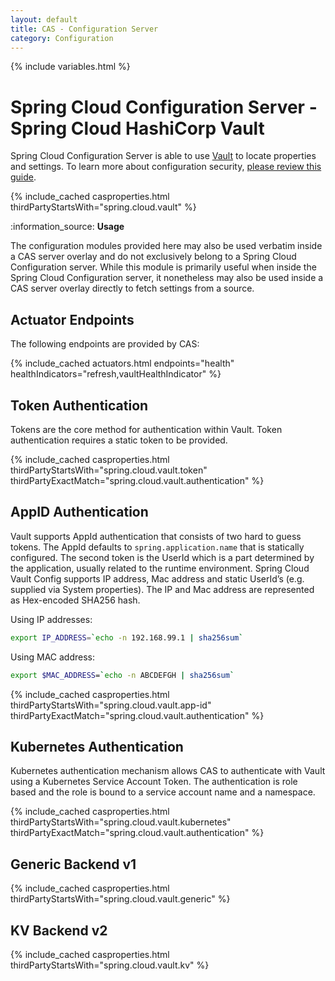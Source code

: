 ```yaml
---
layout: default
title: CAS - Configuration Server
category: Configuration
---
```


{% include variables.html %}

# Spring Cloud Configuration Server - Spring Cloud HashiCorp Vault

Spring Cloud Configuration Server is able to use [Vault](https://www.vaultproject.io/) to locate properties and settings. 
To learn more about configuration security, [please review this guide](Configuration-Properties-Security.html).

{% include_cached casproperties.html thirdPartyStartsWith="spring.cloud.vault" %}

<div class="alert alert-info mt-3">:information_source: <strong>Usage</strong><p>The configuration modules provided here may also be used verbatim inside a CAS server overlay and do not exclusively belong to a Spring Cloud Configuration server. While this module is primarily useful when inside the Spring Cloud Configuration server, it nonetheless may also be used inside a CAS server overlay directly to fetch settings from a source.</p></div>

## Actuator Endpoints

The following endpoints are provided by CAS:

{% include_cached actuators.html endpoints="health" healthIndicators="refresh,vaultHealthIndicator" %}

## Token Authentication

Tokens are the core method for authentication within Vault. Token
authentication requires a static token to be provided.

{% include_cached casproperties.html
thirdPartyStartsWith="spring.cloud.vault.token"
thirdPartyExactMatch="spring.cloud.vault.authentication"
%}

## AppID Authentication

Vault supports AppId authentication that consists of two hard to guess
tokens. The AppId defaults to `spring.application.name` that is statically
configured. The second token is the UserId which is a part determined by the
application, usually related to the runtime environment. Spring Cloud Vault
Config supports IP address, Mac address and static
UserId’s (e.g. supplied via System properties). The IP and Mac address are
represented as Hex-encoded SHA256 hash.

Using IP addresses:

```bash
export IP_ADDRESS=`echo -n 192.168.99.1 | sha256sum`
```

Using MAC address:

```bash
export $MAC_ADDRESS=`echo -n ABCDEFGH | sha256sum`
```

{% include_cached casproperties.html
thirdPartyStartsWith="spring.cloud.vault.app-id"
thirdPartyExactMatch="spring.cloud.vault.authentication"
%}


## Kubernetes Authentication

Kubernetes authentication mechanism allows CAS to authenticate with Vault
using a Kubernetes Service Account Token. The authentication is role
based and the role is bound to a service account name and a namespace.

{% include_cached casproperties.html
thirdPartyStartsWith="spring.cloud.vault.kubernetes"
thirdPartyExactMatch="spring.cloud.vault.authentication"
%}

## Generic Backend v1

{% include_cached casproperties.html thirdPartyStartsWith="spring.cloud.vault.generic" %}

## KV Backend v2

{% include_cached casproperties.html thirdPartyStartsWith="spring.cloud.vault.kv" %}

